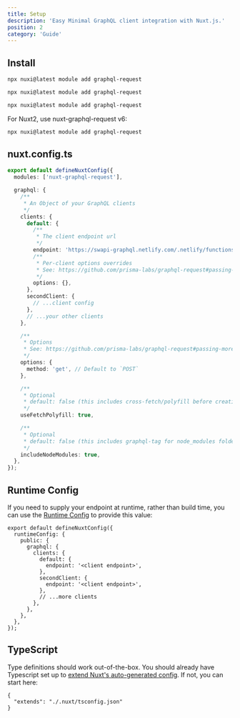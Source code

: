 ```yaml
---
title: Setup
description: 'Easy Minimal GraphQL client integration with Nuxt.js.'
position: 2
category: 'Guide'
---
```


## Install

<code-group>
  <code-block label="yarn" active>

```bash
npx nuxi@latest module add graphql-request
```

  </code-block>

  <code-block label="npm">

```bash
npx nuxi@latest module add graphql-request
```

  </code-block>

  <code-block label="pnpm">

```bash
npx nuxi@latest module add graphql-request
```

  </code-block>

</code-group>

For Nuxt2, use nuxt-graphql-request v6:

```bash
npx nuxi@latest module add graphql-request
```

## **nuxt.config.ts**

```ts
export default defineNuxtConfig({
  modules: ['nuxt-graphql-request'],

  graphql: {
    /**
     * An Object of your GraphQL clients
     */
    clients: {
      default: {
        /**
         * The client endpoint url
         */
        endpoint: 'https://swapi-graphql.netlify.com/.netlify/functions/index',
        /**
         * Per-client options overrides
         * See: https://github.com/prisma-labs/graphql-request#passing-more-options-to-fetch
         */
        options: {},
      },
      secondClient: {
        // ...client config
      },
      // ...your other clients
    },

    /**
     * Options
     * See: https://github.com/prisma-labs/graphql-request#passing-more-options-to-fetch
     */
    options: {
      method: 'get', // Default to `POST`
    },

    /**
     * Optional
     * default: false (this includes cross-fetch/polyfill before creating the graphql client)
     */
    useFetchPolyfill: true,

    /**
     * Optional
     * default: false (this includes graphql-tag for node_modules folder)
     */
    includeNodeModules: true,
  },
});
```

## Runtime Config

If you need to supply your endpoint at runtime, rather than build time, you can use the [Runtime Config](https://nuxt.com/docs/guide/going-further/runtime-config) to provide this value:

```ts{}[nuxt.config.ts]
export default defineNuxtConfig({
  runtimeConfig: {
    public: {
      graphql: {
        clients: {
          default: {
            endpoint: '<client endpoint>',
          },
          secondClient: {
            endpoint: '<client endpoint>',
          },
          // ...more clients
        },
      },
    },
  },
});
```

## TypeScript

Type definitions should work out-of-the-box. You should already have Typescript set up to [extend Nuxt's auto-generated config](https://nuxt.com/docs/guide/directory-structure/tsconfig). If not, you can start here:

```json{}[tsconfig.json]
{
  "extends": "./.nuxt/tsconfig.json"
}
```

